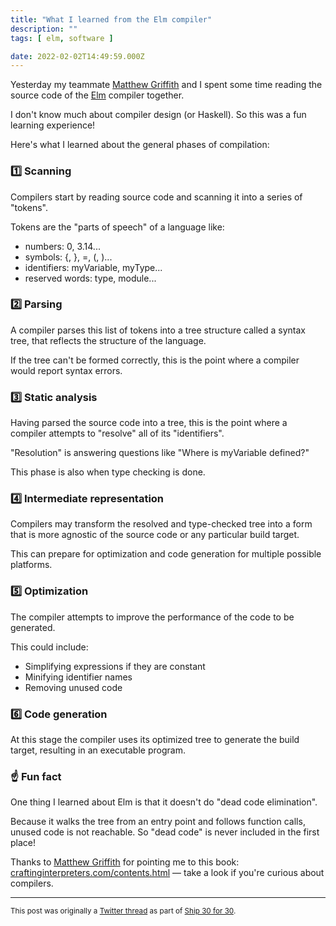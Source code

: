 ```yaml
---
title: "What I learned from the Elm compiler"
description: ""
tags: [ elm, software ]

date: 2022-02-02T14:49:59.000Z
---
```


Yesterday my teammate [Matthew Griffith](https://twitter.com/mech_elephant) and I spent some time reading the source code of the [Elm](https://twitter.com/elmlang) compiler together.

I don't know much about compiler design (or Haskell). So this was a fun learning experience!

Here's what I learned about the general phases of compilation:

### 1️⃣ Scanning

Compilers start by reading source code and scanning it into a series of "tokens".

Tokens are the "parts of speech" of a language like:

- numbers: 0, 3.14...
- symbols: {, }, =, (, )...
- identifiers: myVariable, myType...
- reserved words: type, module...

### 2️⃣ Parsing

A compiler parses this list of tokens into a tree structure called a syntax tree, that reflects the structure of the language.

If the tree can't be formed correctly, this is the point where a compiler would report syntax errors.

### 3️⃣ Static analysis

Having parsed the source code into a tree, this is the point where a compiler attempts to "resolve" all of its "identifiers".

"Resolution" is answering questions like "Where is myVariable defined?"

This phase is also when type checking is done.

### 4️⃣ Intermediate representation

Compilers may transform the resolved and type-checked tree into a form that is more agnostic of the source code or any particular build target.

This can prepare for optimization and code generation for multiple possible platforms.

### 5️⃣ Optimization

The compiler attempts to improve the performance of the code to be generated.

This could include:

- Simplifying expressions if they are constant
- Minifying identifier names
- Removing unused code

### 6️⃣ Code generation

At this stage the compiler uses its optimized tree to generate the build target, resulting in an executable program.

### ☝️ Fun fact

One thing I learned about Elm is that it doesn't do "dead code elimination".

Because it walks the tree from an entry point and follows function calls, unused code is not reachable. So "dead code" is never included in the first place!

Thanks to [Matthew Griffith](https://twitter.com/mech_elephant) for pointing me to this book: [craftinginterpreters.com/contents.html](https://craftinginterpreters.com/contents.html) — take a look if you're curious about compilers.

---

<small>This post was originally a [Twitter thread](https://twitter.com/DuncanMalashock/status/1488887428077260803) as part of [Ship 30 for 30](https://www.ship30for30.com/).</small>